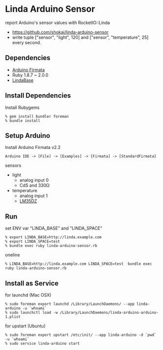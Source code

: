 Linda Arduino Sensor
====================
report Arduino's sensor values with RocketIO::Linda

* https://github.com/shokai/linda-arduino-sensor
* write tuple ["sensor", "light", 120] and ["sensor", "temperature", 25] every second.


Dependencies
------------
- [Arduino Firmata](https://github.com/shokai/arduino_firmata)
- Ruby 1.8.7 ~ 2.0.0
- [LindaBase](https://github.com/shokai/linda-base)


Install Dependencies
--------------------

Install Rubygems

    % gem install bundler foreman
    % bundle install


Setup Arduino
-------------

Install Arduino Firmata v2.2

    Arduino IDE -> [File] -> [Examples] -> [Firmata] -> [StandardFirmata]


sensors
- light
  - analog input 0
  - CdS and 330Ω
- temperature
  - analog input 1
  - [LM35DZ](http://akizukidenshi.com/catalog/g/gi-00116/)


Run
---

set ENV var "LINDA_BASE" and "LINDA_SPACE"

    % export LINDA_BASE=http://linda.example.com
    % export LINDA_SPACE=test
    % bundle exec ruby linda-arduino-sensor.rb


oneline

    % LINDA_BASE=http://linda.example.com LINDA_SPACE=test  bundle exec ruby linda-arduino-sensor.rb


Install as Service
------------------

for launchd (Mac OSX)

    % sudo foreman export launchd /Library/LaunchDaemons/ --app linda-arduino -u `whoami`
    % sudo launchctl load -w /Library/LaunchDaemons/linda-arduino-arduino-1.plist

for upstart (Ubuntu)

    % sudo foreman export upstart /etc/init/ --app linda-arduino -d `pwd` -u `whoami`
    % sudo service linda-arduino start
